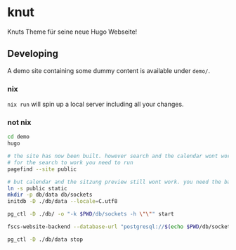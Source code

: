 # knut

Knuts Theme für seine neue Hugo Webseite!

## Developing
A demo site containing some dummy content is available under `demo/`. 

### nix

`nix run` will spin up a local server including all your changes. 

### not nix

```sh
cd demo
hugo

# the site has now been built. however search and the calendar wont work.
# for the search to work you need to run
pagefind --site public

# but calendar and the sitzung preview still wont work. you need the backend.
ln -s public static
mkdir -p db/data db/sockets
initdb -D ./db/data --locale=C.utf8

pg_ctl -D ./db/ -o "-k $PWD/db/sockets -h \"\"" start

fscs-website-backend --database-url "postgresql://$(echo $PWD/db/sockets | sed 's/\//%2f/g'):5432/postgres"

pg_ctl -D ./db/data stop
```
